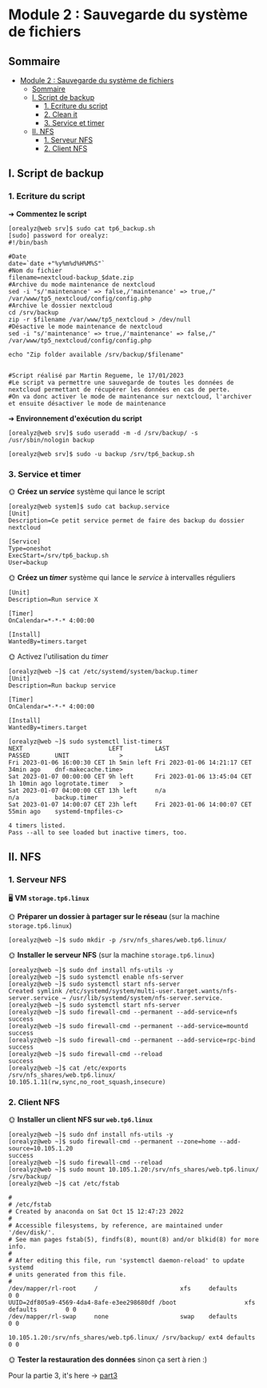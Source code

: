 # Module 2 : Sauvegarde du système de fichiers

## Sommaire

- [Module 2 : Sauvegarde du système de fichiers](#module-2--sauvegarde-du-système-de-fichiers)
  - [Sommaire](#sommaire)
  - [I. Script de backup](#i-script-de-backup)
    - [1. Ecriture du script](#1-ecriture-du-script)
    - [2. Clean it](#2-clean-it)
    - [3. Service et timer](#3-service-et-timer)
  - [II. NFS](#ii-nfs)
    - [1. Serveur NFS](#1-serveur-nfs)
    - [2. Client NFS](#2-client-nfs)

## I. Script de backup

### 1. Ecriture du script

➜ **Commentez le script**

```
[orealyz@web srv]$ sudo cat tp6_backup.sh
[sudo] password for orealyz:
#!/bin/bash

#Date
date=`date +"%y%m%d%H%M%S"`
#Nom du fichier
filename=nextcloud-backup_$date.zip
#Archive du mode maintenance de nextcloud
sed -i "s/'maintenance' => false,/'maintenance' => true,/" /var/www/tp5_nextcloud/config/config.php
#Archive le dossier nextcloud
cd /srv/backup
zip -r $filename /var/www/tp5_nextcloud > /dev/null
#Désactive le mode maintenance de nextcloud
sed -i "s/'maintenance' => true,/'maintenance' => false,/" /var/www/tp5_nextcloud/config/config.php

echo "Zip folder available /srv/backup/$filename"


#Script réalisé par Martin Regueme, le 17/01/2023
#Le script va permettre une sauvegarde de toutes les données de nextcloud permettant de récupérer les données en cas de perte.
#On va donc activer le mode de maintenance sur nextcloud, l'archiver et ensuite désactiver le mode de maintenance
```

➜ **Environnement d'exécution du script**

```
[orealyz@web srv]$ sudo useradd -m -d /srv/backup/ -s /usr/sbin/nologin backup
```
```
[orealyz@web srv]$ sudo -u backup /srv/tp6_backup.sh
```
### 3. Service et timer

🌞 **Créez un *service*** système qui lance le script

```
[orealyz@web system]$ sudo cat backup.service
[Unit]
Description=Ce petit service permet de faire des backup du dossier nextcloud

[Service]
Type=oneshot
ExecStart=/srv/tp6_backup.sh
User=backup
```

🌞 **Créez un *timer*** système qui lance le *service* à intervalles réguliers


```systemd
[Unit]
Description=Run service X

[Timer]
OnCalendar=*-*-* 4:00:00

[Install]
WantedBy=timers.target
```
🌞 Activez l'utilisation du *timer*

```
[orealyz@web ~]$ cat /etc/systemd/system/backup.timer
[Unit]
Description=Run backup service

[Timer]
OnCalendar=*-*-* 4:00:00

[Install]
WantedBy=timers.target
```

```
[orealyz@web ~]$ sudo systemctl list-timers
NEXT                        LEFT         LAST                        PASSED       UNIT              >
Fri 2023-01-06 16:00:30 CET 1h 5min left Fri 2023-01-06 14:21:17 CET 34min ago    dnf-makecache.time>
Sat 2023-01-07 00:00:00 CET 9h left      Fri 2023-01-06 13:45:04 CET 1h 10min ago logrotate.timer   >
Sat 2023-01-07 04:00:00 CET 13h left     n/a                         n/a          backup.timer      >
Sat 2023-01-07 14:00:07 CET 23h left     Fri 2023-01-06 14:00:07 CET 55min ago    systemd-tmpfiles-c>

4 timers listed.
Pass --all to see loaded but inactive timers, too.
```
## II. NFS

### 1. Serveur NFS


🖥️ **VM `storage.tp6.linux`**

🌞 **Préparer un dossier à partager sur le réseau** (sur la machine `storage.tp6.linux`)

```
[orealyz@web ~]$ sudo mkdir -p /srv/nfs_shares/web.tp6.linux/
```
🌞 **Installer le serveur NFS** (sur la machine `storage.tp6.linux`)

```
[orealyz@web ~]$ sudo dnf install nfs-utils -y
[orealyz@web ~]$ sudo systemctl enable nfs-server
[orealyz@web ~]$ sudo systemctl start nfs-server
Created symlink /etc/systemd/system/multi-user.target.wants/nfs-server.service → /usr/lib/systemd/system/nfs-server.service.
[orealyz@web ~]$ sudo systemctl start nfs-server
[orealyz@web ~]$ sudo firewall-cmd --permanent --add-service=nfs
success
[orealyz@web ~]$ sudo firewall-cmd --permanent --add-service=mountd
success
[orealyz@web ~]$ sudo firewall-cmd --permanent --add-service=rpc-bind
success
[orealyz@web ~]$ sudo firewall-cmd --reload
success
[orealyz@web ~]$ cat /etc/exports
/srv/nfs_shares/web.tp6.linux/	10.105.1.11(rw,sync,no_root_squash,insecure)
```

### 2. Client NFS

🌞 **Installer un client NFS sur `web.tp6.linux`**

```
[orealyz@web ~]$ sudo dnf install nfs-utils -y
[orealyz@web ~]$ sudo firewall-cmd --permanent --zone=home --add-source=10.105.1.20
success
[orealyz@web ~]$ sudo firewall-cmd --reload
[orealyz@web ~]$ sudo mount 10.105.1.20:/srv/nfs_shares/web.tp6.linux/ /srv/backup/
[orealyz@web ~]$ cat /etc/fstab

#
# /etc/fstab
# Created by anaconda on Sat Oct 15 12:47:23 2022
#
# Accessible filesystems, by reference, are maintained under '/dev/disk/'.
# See man pages fstab(5), findfs(8), mount(8) and/or blkid(8) for more info.
#
# After editing this file, run 'systemctl daemon-reload' to update systemd
# units generated from this file.
#
/dev/mapper/rl-root     /                       xfs     defaults        0 0
UUID=2df805a9-4569-4da4-8afe-e3ee298680df /boot                   xfs     defaults        0 0
/dev/mapper/rl-swap     none                    swap    defaults        0 0

10.105.1.20:/srv/nfs_shares/web.tp6.linux/ /srv/backup/ ext4 defaults 0 0
```
🌞 **Tester la restauration des données** sinon ça sert à rien :)


Pour la partie 3, it's here -> [part3](part3.md)
